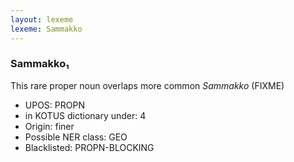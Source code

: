 ```yaml
---
layout: lexeme
lexeme: Sammakko
---
```


###  Sammakko₁

This rare proper noun overlaps more common *Sammakko* (FIXME)
* UPOS:  PROPN
* in KOTUS dictionary under:  4
* Origin:  finer
* Possible NER class:  GEO
* Blacklisted:  PROPN-BLOCKING

